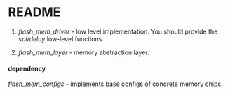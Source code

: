 # README #

1) _flash_mem_driver_ - low level implementation. You should provide the *spi/delay* low-level functions.

2) _flash_mem_layer_ - memory abstraction layer.

#### dependency ####

_flash_mem_configs_ - implements base configs of concrete memory chips.